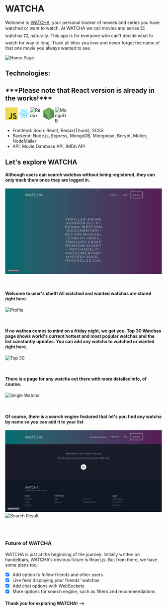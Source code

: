 # WATCHA

Welcome to [WATCHA](https://watcha01.herokuapp.com), your personal tracker of movies and series you have watched or want to watch. 
At WATCHA we call movies and series 🎞 watchas 🎞, naturally. 
This app is for everyone who can't decide what to watch for way to long. Track all titles you love and never forget the name of that one movie you always wanted to see.

![Home Page](demo/mainPageDemo.gif)

## Technologies:

<h2>***Please note that React version is already in the works!***</h2>

[<img align="left" alt="JavaScript" width="40px" src="https://raw.githubusercontent.com/github/explore/80688e429a7d4ef2fca1e82350fe8e3517d3494d/topics/javascript/javascript.png" />][git]
[<img align="left" alt="React" width="40px" src="https://raw.githubusercontent.com/github/explore/80688e429a7d4ef2fca1e82350fe8e3517d3494d/topics/react/react.png" />][git]
[<img align="left" alt="Redux"  width="40px" src="https://img.icons8.com/color/48/000000/redux.png"/>][git]
[<img align="left" alt="Node.js" width="40px" src="https://raw.githubusercontent.com/github/explore/80688e429a7d4ef2fca1e82350fe8e3517d3494d/topics/nodejs/nodejs.png" />][git]
[<img align="left" alt="MongoDB" width="40px" src="https://img.icons8.com/color/48/000000/mongodb.png"/>][git]


<br/>
<br/>
<br/>

- Frontend: Soon: React, Redux(Thunk), SCSS
- Backend: Node.js, Express, MongoDB, Mongoose, Bcrypt, Multer, NodeMailer
- API: Movie Database API, IMDb API

## Let's explore WATCHA

#### Although users can search watchas without being registered, they can only track them once they are logged in.

![Login](demo/login.gif)

<br/>


#### Welcome to user's shelf! All watched and wanted watchas are stored right here.

![Profile](demo/profile.gif)

<br/>


#### If no wathca comes to mind on a friday night, we got you. Top 30 Watchas page shows world's current hottest and most popular watchas and the list constantly updates. You can add any watcha to watched or wanted right here.

![Top 30](demo/top30.gif)

<br/>


#### There is a page for any watcha out there with more detailed info, of course.

![Single Watcha](demo/singleWatcha.gif)

<br/>

#### Of course, there is a search engine featured that let's you find any watcha by name so you can add it to your list

![Search](demo/search.gif)
<br/>
![Search Result](demo/searchResult.gif)

<br/>
<br/>

### Future of WATCHA
WATCHA is just at the beginning of the journey. Initially written on handelbars, WATCHA's obvious future is React.js. But from there, we have some plans too:
<br/>

- [X] Add option to follow friends and other users
- [X] Live feed displaying your friends' watchas 
- [X] Add chat options with WebSockets
- [X] More options for search engine, such as filters and recommendations 

#### Thank you for exploring WATCHA! -->

[git]: https://github.com/anakhom/watcha

